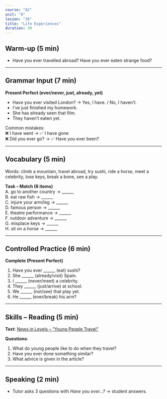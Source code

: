 ```yaml
---
course: "A2"
unit: "8"
lesson: "36"
title: "Life Experiences"
duration: 30
---
```


## Warm-up (5 min)
- Have you ever travelled abroad? Have you ever eaten strange food?  

-------

## Grammar Input (7 min)
**Present Perfect (ever/never, just, already, yet)**  
- Have you ever visited London? → Yes, I have. / No, I haven’t.  
- I’ve just finished my homework.  
- She has already seen that film.  
- They haven’t eaten yet.  

Common mistakes:  
❌ I have went → ✅ I have gone  
❌ Did you ever go? → ✅ Have you ever been?

-------

## Vocabulary (5 min)
Words: climb a mountain, travel abroad, try sushi, ride a horse, meet a celebrity, lose keys, break a bone, see a play.  

**Task – Match (8 items)**  
A. go to another country → ______  
B. eat raw fish → ______  
C. injure your arm/leg → ______  
D. famous person → ______  
E. theatre performance → ______  
F. outdoor adventure → ______  
G. misplace keys → ______  
H. sit on a horse → ______  

-------

## Controlled Practice (6 min)
**Complete (Present Perfect)**  
1. Have you ever ______ (eat) sushi?  
2. She ______ (already/visit) Spain.  
3. I ______ (never/meet) a celebrity.  
4. They ______ (just/arrive) at school.  
5. We ______ (not/see) that play yet.  
6. He ______ (ever/break) his arm?  

-------

## Skills – Reading (5 min)
**Text**: [News in Levels – “Young People Travel”](https://www.newsinlevels.com/)  

**Questions**:  
1. What do young people like to do when they travel?  
2. Have you ever done something similar?  
3. What advice is given in the article?  

-------

## Speaking (2 min)
- Tutor asks 3 questions with *Have you ever…?* → student answers.
